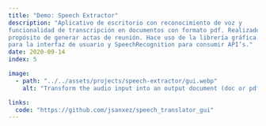 ```yaml
---
title: "Demo: Speech Extractor"
description: "Aplicativo de escritorio con reconocimiento de voz y
funcionalidad de transcripción en documentos con formato pdf. Realizado con el
propósito de generar actas de reunión. Hace uso de la librería gráfica Tkinter
para la interfaz de usuario y SpeechRecognition para consumir API’s."
date: 2020-09-14
index: 5

image:
  - path: "../../assets/projects/speech-extractor/gui.webp"
    alt: "Transform the audio input into an output document (doc or pdf)."

links:
  code: "https://github.com/jsanxez/speech_translator_gui"
---
```

